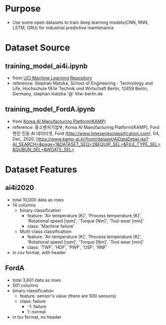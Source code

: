 # Purpose
- Use some open datasets to train deep learning models(CNN, RNN, LSTM, GRU) for industrial predictive maintenance

# Dataset Source
## training_model_ai4i.ipynb
- from [UCI Machine Learning Repository](https://archive.ics.uci.edu/ml/datasets/AI4I+2020+Predictive+Maintenance+Dataset) 
- reference: Stephan Matzka, School of Engineering - Technology and Life, Hochschule fÃ¼r Technik und Wirtschaft Berlin, 12459 Berlin, Germany, stephan.matzka '@' htw-berlin.de

## training_model_FordA.ipynb
- from [Korea AI Manufacturing Platform(KAMP)](https://www.kamp-ai.kr/front/dataset/AiDataDetail.jsp?AI_SEARCH=&page=1&DATASET_SEQ=2&EQUIP_SEL=&FILE_TYPE_SEL=&GUBUN_SEL=&WDATE_SEL=)
- reference: 중소벤처기업부, Korea AI Manufacturing Platform(KAMP), Ford 엔진 진동 AI 데이터셋, Ford (http://www.timeseriesclassification.com), 04, Dec, 2020, https://www.kamp-ai.kr/front/dataset/AiDataDetail.jsp?AI_SEARCH=&page=1&DATASET_SEQ=2&EQUIP_SEL=&FILE_TYPE_SEL=&GUBUN_SEL=&WDATE_SEL=

# Dataset Features
## ai4i2020
- total 10,000 data as rows
- 14 columns
  - binary classification
    - feature: 'Air temperature [K]', 'Process temperature [K]', 'Rotational speed [rpm]', 'Torque [Nm]', 'Tool wear [min]' 
    - class: 'Machine failure'
  - Multi-class classificatioin
    - feature: 'Air temperature [K]', 'Process temperature [K]', 'Rotational speed [rpm]', 'Torque [Nm]', 'Tool wear [min]' 
    - class: 'TWF', 'HDF', 'PWF', 'OSF', 'RNF' 
- in csv format, with header

## FordA
- total 3,601 data as rows
- 501 columns
- binary classification
  - feature: sensor's value (there are 500 sensors)
  - class: failure
    - -1: failure
    - 1: normal
- in tsv format, no header 

